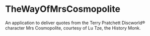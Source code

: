 # TheWayOfMrsCosmopolite
An application to deliver quotes from the Terry Pratchett Discworld® character Mrs Cosmopolite, courtesy of Lu Tze, the History Monk.
